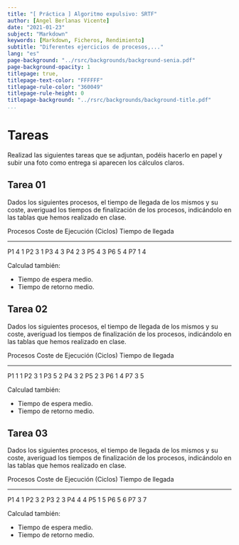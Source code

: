 ```yaml
---
title: "[ Práctica ] Algoritmo expulsivo: SRTF"
author: [Angel Berlanas Vicente]
date: "2021-01-23"
subject: "Markdown"
keywords: [Markdown, Ficheros, Rendimiento]
subtitle: "Diferentes ejercicios de procesos,..."
lang: "es"
page-background: "../rsrc/backgrounds/background-senia.pdf"
page-background-opacity: 1
titlepage: true,
titlepage-text-color: "FFFFFF"
titlepage-rule-color: "360049"
titlepage-rule-height: 0
titlepage-background: "../rsrc/backgrounds/background-title.pdf"
...
```


# Tareas

Realizad las siguientes tareas que se adjuntan, podéis hacerlo en papel y subir una foto 
como entrega si aparecen los cálculos claros.

## Tarea 01

Dados los siguientes procesos, el tiempo de llegada de los mismos y su
coste, averiguad los tiempos de finalización de los procesos,
indicándolo en las tablas que hemos realizado en clase.

  Procesos   Coste de Ejecución (Ciclos)   Tiempo de llegada
  ---------- ----------------------------- -------------------
  P1         4                             1
  P2         3                             1
  P3         4                             3
  P4         2                             3
  P5         4                             3
  P6         5                             4
  P7         1                             4

Calculad también:

-   Tiempo de espera medio.
-   Tiempo de retorno medio.

##  Tarea 02

Dados los siguientes procesos, el tiempo de llegada de los mismos y su
coste, averiguad los tiempos de finalización de los procesos,
indicándolo en las tablas que hemos realizado en clase.

  Procesos   Coste de Ejecución (Ciclos)   Tiempo de llegada
  ---------- ----------------------------- -------------------
  P1         1                             1
  P2         3                             1
  P3         5                             2
  P4         3                             2
  P5         2                             3
  P6         1                             4
  P7         3                             5

Calculad también:

-   Tiempo de espera medio.
-   Tiempo de retorno medio.

##  Tarea 03

Dados los siguientes procesos, el tiempo de llegada de los mismos y su
coste, averiguad los tiempos de finalización de los procesos,
indicándolo en las tablas que hemos realizado en clase.

  Procesos   Coste de Ejecución (Ciclos)   Tiempo de llegada
  ---------- ----------------------------- -------------------
  P1         4                             1
  P2         3                             2
  P3         2                             3
  P4         4                             4
  P5         1                             5
  P6         5                             6
  P7         3                             7

Calculad también:

-   Tiempo de espera medio.
-   Tiempo de retorno medio.

